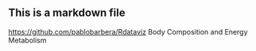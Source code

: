 ## This is a markdown file
https://github.com/pablobarbera/Rdataviz
Body Composition
and
Energy Metabolism
